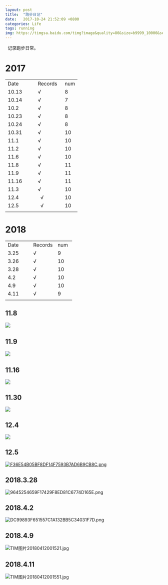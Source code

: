 ```yaml
---
layout: post
title:  "跑步日记"
date:   2017-10-24 21:52:09 +0800
categories: Life
tags: running
img: https://timgsa.baidu.com/timg?image&quality=80&size=b9999_10000&sec=1510248660879&di=6544a59070ecdef17d15153aa5e2452c&imgtype=0&src=http%3A%2F%2Fpic7.qiyipic.com%2Fdianying%2F20130221%2F625a7a62c7854e48b625b7b40d52c8e6.jpg
---
```

 
记录跑步日常。  
  




# 2017
<table>
   <tr>
      <td>Date</td>
      <td>Records</td>
      <td>num</td>
   </tr>
   <tr>
      <td>10.13        </td>
      <td>√            </td>
      <td>8    </td>
   </tr>
   <tr>
      <td>10.14</td>
      <td>√</td>
      <td>7</td>
   </tr>
   <tr>
      <td>10.2</td>
      <td>√</td>
      <td>8</td>
   </tr>
   <tr>
      <td>10.23</td>
      <td>√</td>
      <td>8</td>
   </tr>
   <tr>
      <td>10.24</td>
      <td>√</td>
      <td>8</td>
   </tr>
   <tr>
      <td>10.31</td>
      <td>√</td>
      <td>10</td>
   </tr>
   <tr>
      <td>11.1</td>
      <td>√</td>
      <td>10</td>
   </tr>
   <tr>
      <td>11.2</td>
      <td>√</td>
      <td>10</td>
   </tr>
   <tr>
      <td>11.6</td>
      <td>√</td>
      <td>10</td>
   </tr>
   <tr>
      <td>11.8</td>
      <td>√</td>
      <td>11</td>
   </tr>
   <tr>
      <td>11.9</td>
      <td>√</td>
      <td>11</td>
   </tr>
   <tr>
      <td>11.16</td>
      <td>√</td>
      <td>11</td>
   </tr>
   <tr>
      <td>11.3</td>
      <td>√</td>
      <td>10</td>
   </tr>
   <tr>
      <td>12.4        </td>
      <td>  √            </td>
      <td>10</td>
   </tr>
   <tr>
      <td>12.5        </td>
      <td>  √            </td>
      <td>10</td>
   </tr>
   <tr>
      <td></td>
   </tr>
</table>

# 2018
<table>
   <tr>
      <td>Date</td>
      <td>Records</td>
      <td>num</td>
   </tr>
   <tr>
      <td>3.25       </td>
      <td>√            </td>
      <td>9    </td>
   </tr>
   <tr>
      <td>3.26       </td>
      <td>√            </td>
      <td>10    </td>
   </tr>
   <tr>
      <td>3.28       </td>
      <td>√            </td>
      <td>10    </td>
   </tr>
   <tr>
      <td>4.2       </td>
      <td>√            </td>
      <td>10   </td>
   </tr>
   <tr>
      <td>4.9       </td>
      <td>√            </td>
      <td>10    </td>
   </tr>
   <tr>
      <td>4.11       </td>
      <td>√            </td>
      <td>9    </td>
   </tr>
   <tr>
      <td></td>
   </tr>
</table>
 
 
 
 
## 11.8

![](https://i.loli.net/2017/11/09/5a04662709b0e.jpg)
 
## 11.9

![](https://i.loli.net/2017/11/09/5a04662d39261.jpg)
 
## 11.16
![](https://i.loli.net/2017/12/09/5a2b7004279b6.png)

## 11.30
![](https://i.loli.net/2017/12/09/5a2b7024517c4.png)

## 12.4

![](https://i.loli.net/2017/12/09/5a2b7049f4195.png)

## 12.5
[![F36E54B05BF8DF14F7593B7AD6B9CB8C.png](https://i.loli.net/2017/12/09/5a2b707d1a0cc.png)](https://i.loli.net/2017/12/09/5a2b707d1a0cc.png)
## 2018.3.28
![9645254659F17429F8ED81C6774D165E.png](https://i.loli.net/2018/04/12/5ace342dbd4ad.png)
## 2018.4.2
![DC99893F651557C1A132BB5C34031F7D.png](https://i.loli.net/2018/04/12/5ace3474d1adc.png)
## 2018.4.9
![TIM图片20180412001521.jpg](https://i.loli.net/2018/04/12/5ace34a1bb8f1.jpg)
## 2018.4.11
![TIM图片20180412001551.jpg](https://i.loli.net/2018/04/12/5ace34c0a2e58.jpg)

